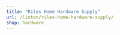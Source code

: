 ```yaml
---
title: "Riles Home Hardware Supply"
url: /linton/riles-home-hardware-supply/
shop: hardware
---
```

